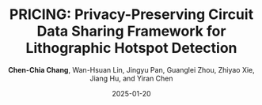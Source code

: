 ---
title: "PRICING: Privacy-Preserving Circuit Data Sharing Framework for Lithographic Hotspot Detection"
collection: publications
permalink: /publication/2024-lamagic
author: '<b>Chen-Chia Chang</b>, Wan-Hsuan Lin, Jingyu Pan, Guanglei Zhou, Zhiyao Xie, Jiang Hu, and Yiran Chen'
date: 2025-01-20
venue: 'In 30th Asia and South Pacific Design Automation Conference (ASPDAC ’25), January 20–23, 2025, Tokyo, Japan.'
link: 'https://zhiyaoxie.com/files/ASPDAC25_PRICING.pdf'
paperurl: 'http://turtleben.github.io/files/_ASPDAC_25__Privacy_Preserving_Circuit_Dataset_Construction-2.pdf'
---